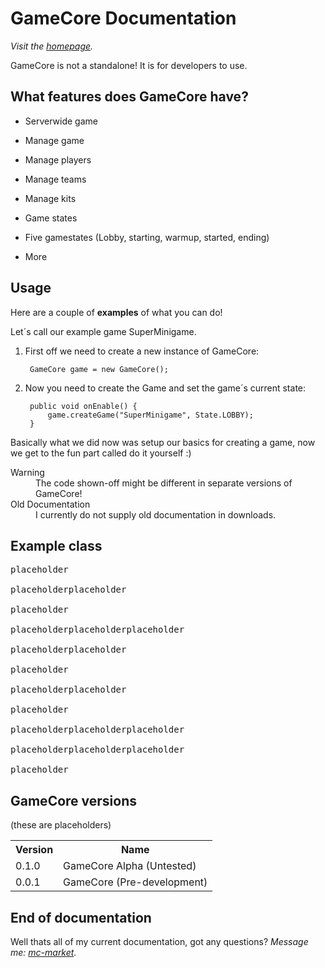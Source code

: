GameCore Documentation
================================

*Visit the [homepage](http://socketsdev.github.io/).*

GameCore is not a standalone! It is for developers to use.

What features does GameCore have?
-------------------------

* Serverwide game

* Manage game

* Manage players

* Manage teams

* Manage kits

* Game states

* Five gamestates (Lobby, starting, warmup, started, ending)

* More

Usage
------------------------

Here are a couple of **examples** of what you can do! 

Let´s call our example game SuperMinigame.

1. First off we need to create a new instance of GameCore:

        GameCore game = new GameCore();

2. Now you need to create the Game and set the game´s current state:

        public void onEnable() {
            game.createGame("SuperMinigame", State.LOBBY);
        }

Basically what we did now was setup our basics for creating a game, now we get to the fun part called do it yourself :)

<dl>
  <dt>Warning</dt>
  <dd>The code shown-off might be different in separate versions of GameCore!</dd>
  <dt>Old Documentation</dt>
  <dd>I currently do not supply old documentation in downloads.</dd>
</dl>

Example class
------------

<pre>
placeholder

placeholderplaceholder

placeholder

placeholderplaceholderplaceholder

placeholderplaceholder

placeholder

placeholderplaceholder

placeholder

placeholderplaceholderplaceholder

placeholderplaceholderplaceholder

placeholder
</pre>

GameCore versions
-------------

(these are placeholders)

<table>
  <tr>
    <th>Version</th><th>Name</th>
  </tr>
  <tr>
    <td>0.1.0</td><td>GameCore Alpha (Untested)</td>
  </tr>
  <tr>
    <td>0.0.1</td><td>GameCore (Pre-development)</td>
  </tr>
</table>

End of documentation
--------------------

Well thats all of my current documentation, got any questions?
*Message me: [mc-market](http://www.mc-market.org/conversations/add?to=Bill).*
